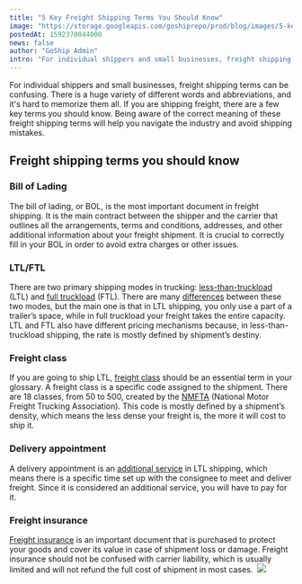 ```yaml
---
title: "5 Key Freight Shipping Terms You Should Know"
image: "https://storage.googleapis.com/goshiprepo/prod/blog/images/5-key-freight-shipping-terms-you-should-know.jpg"
postedAt: 1592370044000
news: false
author: "GoShip Admin"
intro: "For individual shippers and small businesses, freight shipping terms can be confusing. There is a huge variety of different words and abbreviations, and it's hard to memorize them all. If you are shipping freight, there are a few key terms you should know. Being aware of the correct meaning of these freight shipping terms will help you navigate the industry and avoid shipping mistakes.  \n\nFreight shipping terms you should know\n-\n\n\nBill of Lading\n\nThe bill of lading, or BOL, is the most important document in"
---
```

For individual shippers and small businesses, freight shipping terms can be confusing. There is a huge variety of different words and abbreviations, and it's hard to memorize them all. If you are shipping freight, there are a few key terms you should know. Being aware of the correct meaning of these freight shipping terms will help you navigate the industry and avoid shipping mistakes. 

Freight shipping terms you should know
--------------------------------------

### Bill of Lading

The bill of lading, or BOL, is the most important document in freight shipping. It is the main contract between the shipper and the carrier that outlines all the arrangements, terms and conditions, addresses, and other additional information about your freight shipment. It is crucial to correctly fill in your BOL in order to avoid extra charges or other issues. 

### LTL/FTL

There are two primary shipping modes in trucking: [less-than-truckload](https://www.goship.com/shipping-services/ltl-freight-shipping/) (LTL) and [full truckload](https://www.goship.com/shipping-services/truckload-freight-shipping/) (FTL). There are many [differences](https://www.goship.com/ftl-vs-ltl/) between these two modes, but the main one is that in LTL shipping, you only use a part of a trailer’s space, while in full truckload your freight takes the entire capacity. LTL and FTL also have different pricing mechanisms because, in less-than-truckload shipping, the rate is mostly defined by shipment’s destiny. 

### Freight class

If you are going to ship LTL, [freight class](https://www.goship.com/blog/blog-everything-you-need-to-know-about-ltl-freight-class/) should be an essential term in your glossary. A freight class is a specific code assigned to the shipment. There are 18 classes, from 50 to 500, created by the [NMFTA](http://www.nmfta.org/pages/nmfc) (National Motor Freight Trucking Association). This code is mostly defined by a shipment’s density, which means the less dense your freight is, the more it will cost to ship it.

### Delivery appointment

A delivery appointment is an [additional service](https://www.goship.com/blog/types-of-ltl-additional-services/) in LTL shipping, which means there is a specific time set up with the consignee to meet and deliver freight. Since it is considered an additional service, you will have to pay for it. 

### Freight insurance

[Freight insurance](https://www.goship.com/shipping-services/freight-insurance/) is an important document that is purchased to protect your goods and cover its value in case of shipment loss or damage. Freight insurance should not be confused with carrier liability, which is usually limited and will not refund the full cost of shipment in most cases.  [![](https://www.goship.com/wp-content/uploads/2021/02/1ace89b4-fe28-40ff-a2a7-4cddc60fc9ec.png)](https://www.goship.com/)
